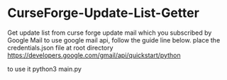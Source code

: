 # CurseForge-Update-List-Getter
Get update list from curse forge update mail which you subscribed by Google Mail
to use google mail api, follow the guide line below. place the credentials.json file at root directory 
https://developers.google.com/gmail/api/quickstart/python

to use it
python3 main.py

